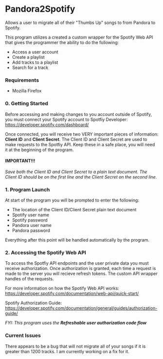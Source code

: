 # Pandora2Spotify
Allows a user to migrate all of their "Thumbs Up" songs to from Pandora to Spotify.

This program utilizes a created a custom wrapper for the Spotify Web API that gives the programmer the ability to do the following: 
- Access a user account
- Create a playlist
- Add tracks to a playlist
- Search for a track

### Requirements
- Mozilla Firefox 


### 0. Getting Started
Before accessing and making changes to you account outside of Spotify, you must connect your Spotify account to Spotfiy Developer:
https://developer.spotify.com/dashboard/

Once connected, you will receive two VERY important pieces of information: <b>Client ID</b> and <b>Client Secret</b>. The Client ID and Client Secret are used to make requests to the Spotfiy API. Keep these in a safe place, you will need it at the beginning of the program. 

#### IMPORTANT!!! 
<i>Save both the Client ID and Client Secret to a plain text document. The Client ID should be on the first line and the Client Secret on the second line.</i>

### 1. Program Launch
At start of the program you will be prompted to enter the following:
- The location of the Client ID/Client Secret plain text document
- Spotify user name
- Spotify password
- Pandora user name
- Pandora password

Everything after this point will be handled automatically by the program.

### 2. Accessing the Spotify Web API
To access the Spotfiy API endpoints and the user private data you must receive authorization. Once authorization is granted, each time a request is made to the server you will recieve refresh tokens. The custom API wrapper handles of the requests.

For more information on how the Spotify Web API works: https://developer.spotify.com/documentation/web-api/quick-start/

Spotify Authorization Guide: https://developer.spotify.com/documentation/general/guides/authorization-guide/

<i>FYI: This program uses the <b> Refreshable user authorization code flow </b></i>

### Current Issues
There appears to be a bug that will not migrate all of your songs if it is greater than 1200 tracks. I am currently working on a fix for it.
